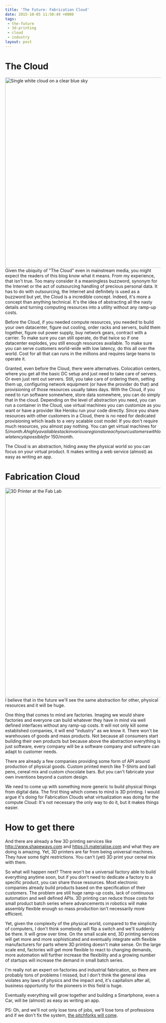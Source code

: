 ```yaml
---
title: 'The Future: Fabrication Cloud'
date: 2015-10-05 11:50:49 +0000
tags:
 - the-future
 - 3d-printing
 - cloud
 - industry
layout: post
---
```

# The Cloud
<a data-flickr-embed="true"  href="https://www.flickr.com/photos/horiavarlan/4777129318" title="Single white cloud on a clear blue sky"><img src="https://farm5.staticflickr.com/4079/4777129318_934309e7af_b.jpg" width="1024" height="616" alt="Single white cloud on a clear blue sky"></a><script async src="//embedr.flickr.com/assets/client-code.js" charset="utf-8"></script>
Given the ubiquity of "The Cloud" even in mainstream media, you might expect the readers of this blog know what it means. From my experience, that isn't true. Too many consider it a meaningless buzzword, synonym for the Internet or the act of outsourcing handling of precious personal data. It has to do with outsourcing, the Internet and definitely is used as a buzzword but yet, the Cloud is a incredible concept. Indeed, it's more a concept than anything technical. It's the idea of abstracting all the nasty details and turning computing resources into a utility without any ramp-up costs.

Before the Cloud, if you needed compute resources, you needed to build your own datacenter, figure out cooling, order racks and servers, build them together, figure out power supply, buy network gears, contract with a carrier. To make sure you can still operate, do that twice so if one datacenter explodes, you still enough resources available. To make sure you can serve customers world-wide with low latency, do this all over the world.
Cost for all that can runs in the millions and requires large teams to operate it.

Granted, even before the Cloud, there were alternatives. Colocation centers, where you get all the basic DC setup and just need to take care of servers. Or even just rent out servers. Still, you take care of ordering them, setting them up, configuring network equipment (or have the provider do that) and provisioning of those resources usually takes days. With the Cloud, if you need to run software somewhere, store data somewhere, you can do simply that in the cloud. Depending on the level of abstraction you need, you can run a container in the Cloud, use virtual machines you can customize as you want or have a provider like Heroku run your code directly. Since you share resources with other customers in a Cloud, there is no need for dedicated provisioning which leads to a very scalable cost model: If you don't require much resources, you almost pay nothing. You can get virtual machines for $5/month. A highly available stack in various regions to reach your customers with low latency is possible for ~$150/month.

The Cloud is an abstraction, hiding away the physical world so you can focus on your virtual product. It makes writing a web service (almost) as easy as writing an app.

# Fabrication Cloud
<a data-flickr-embed="true"  href="https://www.flickr.com/photos/kakissel/6165114664/" title="3D Printer at the Fab Lab"><img src="https://farm7.staticflickr.com/6165/6165114664_5fab6e38ff_b.jpg" width="1024" height="678" alt="3D Printer at the Fab Lab"></a><script async src="//embedr.flickr.com/assets/client-code.js" charset="utf-8"></script>
I believe that in the future we'll see the same abstraction for other, physical resources and it will be huge.

One thing that comes to mind are factories. Imaging we would share factories and everyone can build whatever they have in mind via well defined interfaces without any ramp-up costs. It will not only kill some established companies, it will end "industry" as we know it. There won't be warehouses of goods and mass products. Not because all consumers start building their own products but because above the abstraction everything is just software, every company will be a software company and software can adapt to customer needs.

There are already a few companies providing some form of API around production of physical goods. Custom printed merch like T-Shirts and ball pens, cereal mix and custom chocolate bars. But you can't fabricate your own inventions beyond a custom design.

We need to come up with something more generic to build physical things from digital data. The first thing which comes to mind is 3D printing. I would argue it's doing for Fabrication Clouds what virtualization was doing for the compute Cloud: It's not necessary the only way to do it, but it makes things easier.

# How to get there
And there are already a few 3D printing services like http://www.shapeways.com and https://i.materialise.com and what they are doing is amazing. Yet, 3D printers are far from being universal machines. They have some tight restrictions. You can't (yet) 3D print your cereal mix with them.

So what will happen next? There won't be a universal factory able to build everything anytime soon, but if you don't need to dedicate a factory to a specific product, you can share those resources.
Most electronic companies already build products based on the specification of their customers. The problem are still huge ramp-up costs, lack of continuous automation and well defined APIs. 3D printing can reduce those costs for small product batch series where advancements in robotics will make assembly flexible enough so mass production isn't necessarily more efficient.

Yet, given the complexity of the physical world, compared to the simplicity of computers, I don't think somebody will flip a switch and we'll suddenly be there. It will grow over time. On the small scale end, 3D printing services will get more and more sophisticated and eventually integrate with flexible manufacturers for parts where 3D printing doesn't make sense. On the large scale end, factories will get more flexible to react to changing demands, more automation will further increase the flexibility and a growing number of startups will increase the demand in small batch series.

I'm really not an expert on factories and industrial fabrication, so there are probably tons of problems I missed, but I don't think the general idea violates any laws of physics and the impact and, it's capitalism after all, business opportunity for the pioneers in this field is huge.

Eventually everything will grow together and building a Smartphone, even a Car, will be (almost) as easy as writing an app.

PS: Oh, and we'll not only lose tons of jobs, we'll lose tons of professions and if we don't fix the system, [the pitchforks will come](http://www.politico.com/magazine/story/2014/06/the-pitchforks-are-coming-for-us-plutocrats-108014).
